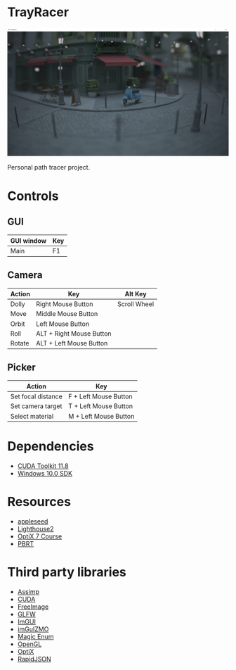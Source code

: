 # TrayRacer

![Bistro](Screenshots/bistro.png)

Personal path tracer project.

# Controls

## GUI
| GUI window | Key |
|----|----|
| Main | F1 |

## Camera
| Action | Key | Alt Key |
|----|----|----|
| Dolly | Right Mouse Button | Scroll Wheel |
| Move | Middle Mouse Button ||
| Orbit | Left Mouse Button ||
| Roll | ALT + Right Mouse Button ||
| Rotate | ALT + Left Mouse Button ||

## Picker
| Action | Key |
|----|----|
| Set focal distance | F + Left Mouse Button |
| Set camera target | T + Left Mouse Button |
| Select material | M + Left Mouse Button |

# Dependencies

* [CUDA Toolkit 11.8](https://developer.nvidia.com/cuda-11-8-0-download-archive)
* [Windows 10.0 SDK](https://developer.microsoft.com/en-us/windows/downloads/windows-10-sdk/)

# Resources

* [appleseed](https://github.com/appleseedhq/appleseed)
* [Lighthouse2](https://github.com/jbikker/lighthouse2)
* [OptiX 7 Course](https://github.com/ingowald/optix7course)
* [PBRT](https://www.pbrt.org/)

# Third party libraries

* [Assimp](https://www.assimp.org/)
* [CUDA](https://developer.nvidia.com/cuda-toolkit)
* [FreeImage](http://freeimage.sourceforge.net/)
* [GLFW](https://www.glfw.org/)
* [ImGUI](https://github.com/ocornut/imgui)
* [imGuIZMO](https://github.com/BrutPitt/imGuIZMO.quat)
* [Magic Enum](https://github.com/Neargye/magic_enum)
* [OpenGL](https://www.opengl.org/)
* [OptiX](https://developer.nvidia.com/optix)
* [RapidJSON](https://rapidjson.org/)
